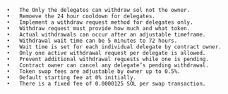 	•	The Only the delegates can withdraw sol not the owner.
	•	Remoeve the 24 hour cooldown for delegates.
	•	Implement a withdraw request method for delegates only.
	•	Withdraw request must provide how much and what token.
	•	Actual withdrawals can occur after an adjustable timeframe.
	•	Withdrawal wait time can be 5 minutes to 72 hours.
	•	Wait time is set for each individual delegate by contract owner.
	•	Only one active withdrawal request per delegate is allowed.
	•	Prevent additional withdrawal requests while one is pending.
	•	Contract owner can cancel any delegate’s pending withdrawal.
	•	Token swap fees are adjustable by owner up to 0.5%.
	•	Default starting fee at 0% initially.
	•	There is a fixed fee of 0.0000125 SOL per swap transaction.
